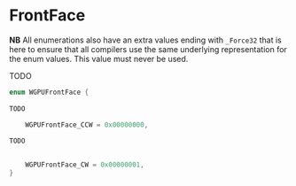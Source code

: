 

# FrontFace

**NB** All enumerations also have an extra values ending with `_Force32` that is here to ensure that all compilers use the same underlying representation for the enum values. This value must never be used.


TODO

```C
enum WGPUFrontFace {
        
TODO

    WGPUFrontFace_CCW = 0x00000000,
        
TODO


    WGPUFrontFace_CW = 0x00000001,
}
```
